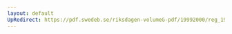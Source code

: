 ```yaml
---
layout: default
UpRedirect: https://pdf.swedeb.se/riksdagen-volumeG-pdf/19992000/reg_19992000/reg_19992000_0232.pdf
---
```

